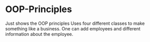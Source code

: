 OOP-Principles
==============

Just shows the OOP principles
Uses four different classes to make something like a business.
One can add employees and different information about the employee.

